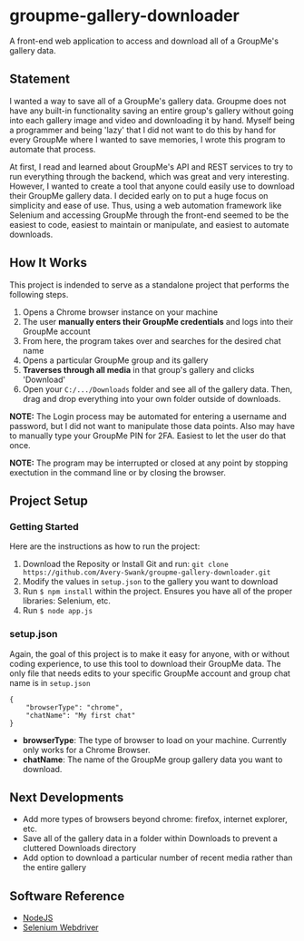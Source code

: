 # groupme-gallery-downloader
A front-end web application to access and download all of a GroupMe's gallery data.

## Statement
I wanted a way to save all of a GroupMe's gallery data. Groupme does not have any built-in functionality saving an entire group's gallery without going into each gallery image and video and downloading it by hand. Myself being a programmer and being 'lazy' that I did not want to do this by hand for every GroupMe where I wanted to save memories, I wrote this program to automate that process.

At first, I read and learned about GroupMe's API and REST services to try to run everything through the backend, which was great and very interesting. However, I wanted to create a tool that anyone could easily use to download their GroupMe gallery data. I decided early on to put a huge focus on simplicity and ease of use. Thus, using a web automation framework like Selenium and accessing GroupMe through the front-end seemed to be the easiest to code, easiest to maintain or manipulate, and easiest to automate downloads. 

## How It Works
This project is indended to serve as a standalone project that performs the following steps.
1. Opens a Chrome browser instance on your machine
2. The user **manually enters their GroupMe credentials** and logs into their GroupMe account 
3. From here, the program takes over and searches for the desired chat name
4. Opens a particular GroupMe group and its gallery
5. **Traverses through all media** in that group's gallery and clicks 'Download'
6. Open your `C:/.../Downloads` folder and see all of the gallery data. Then, drag and drop everything into your own folder outside of downloads.

**NOTE:** The Login process may be automated for entering a username and password, but I did not want to manipulate those data points. Also may have to manually type your GroupMe PIN for 2FA. Easiest to let the user do that once. 

**NOTE:** The program may be interrupted or closed at any point by stopping exectution in the command line or by closing the browser.

## Project Setup
### Getting Started
Here are the instructions as how to run the project:
1. Download the Reposity or Install Git and run: `git clone https://github.com/Avery-Swank/groupme-gallery-downloader.git`
2. Modify the values in `setup.json` to the gallery you want to download
3. Run `$ npm install` within the project. Ensures you have all of the proper libraries: Selenium, etc.
4. Run `$ node app.js`

### setup.json
Again, the goal of this project is to make it easy for anyone, with or without coding experience, to use this tool to download their GroupMe data. The only file that needs edits to your specific GroupMe account and group chat name is in `setup.json`

```
{
    "browserType": "chrome",
    "chatName": "My first chat"
}
```

 - **browserType**: The type of browser to load on your machine. Currently only works for a Chrome Browser.
 - **chatName**: The name of the GroupMe group gallery data you want to download.

## Next Developments
 - Add more types of browsers beyond chrome: firefox, internet explorer, etc.
 - Save all of the gallery data in a folder within Downloads to prevent a cluttered Downloads directory
 - Add option to download a particular number of recent media rather than the entire gallery

## Software Reference
 - [NodeJS](https://nodejs.org/en/)
 - [Selenium Webdriver](https://selenium.dev/)
